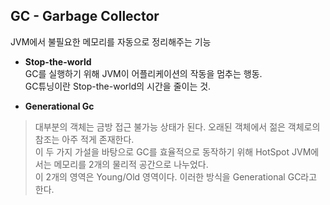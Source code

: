 ## GC - Garbage Collector
JVM에서 불필요한 메모리를 자동으로 정리해주는 기능  

* __Stop-the-world__  
GC를 실행하기 위해 JVM이 어플리케이션의 작동을 멈추는 행동.  
GC튜닝이란 Stop-the-world의 시간을 줄이는 것.  

* __Generational Gc__
>대부분의 객체는 금방 접근 불가능 상태가 된다.
>오래된 객체에서 젊은 객체로의 참조는 아주 적게 존재한다.  
이 두 가지 가설을 바탕으로 GC를 효율적으로 동작하기 위해 HotSpot JVM에서는 메모리를 2개의 물리적 공간으로 나누었다.  
이 2개의 영역은 Young/Old 영역이다. 이러한 방식을 Generational GC라고 한다.
